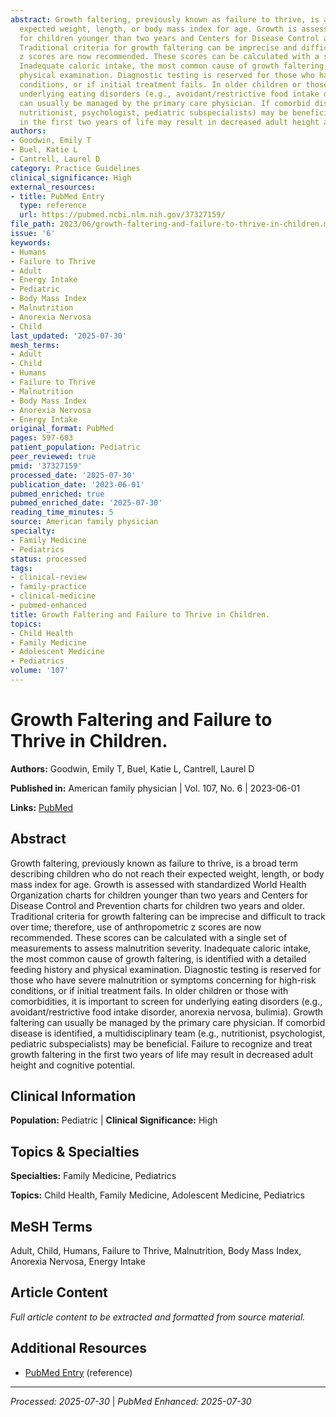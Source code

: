 ```yaml
---
abstract: Growth faltering, previously known as failure to thrive, is a broad term describing children who do not reach their
  expected weight, length, or body mass index for age. Growth is assessed with standardized World Health Organization charts
  for children younger than two years and Centers for Disease Control and Prevention charts for children two years and older.
  Traditional criteria for growth faltering can be imprecise and difficult to track over time; therefore, use of anthropometric
  z scores are now recommended. These scores can be calculated with a single set of measurements to assess malnutrition severity.
  Inadequate caloric intake, the most common cause of growth faltering, is identified with a detailed feeding history and
  physical examination. Diagnostic testing is reserved for those who have severe malnutrition or symptoms concerning for high-risk
  conditions, or if initial treatment fails. In older children or those with comorbidities, it is important to screen for
  underlying eating disorders (e.g., avoidant/restrictive food intake disorder, anorexia nervosa, bulimia). Growth faltering
  can usually be managed by the primary care physician. If comorbid disease is identified, a multidisciplinary team (e.g.,
  nutritionist, psychologist, pediatric subspecialists) may be beneficial. Failure to recognize and treat growth faltering
  in the first two years of life may result in decreased adult height and cognitive potential.
authors:
- Goodwin, Emily T
- Buel, Katie L
- Cantrell, Laurel D
category: Practice Guidelines
clinical_significance: High
external_resources:
- title: PubMed Entry
  type: reference
  url: https://pubmed.ncbi.nlm.nih.gov/37327159/
file_path: 2023/06/growth-faltering-and-failure-to-thrive-in-children.md
issue: '6'
keywords:
- Humans
- Failure to Thrive
- Adult
- Energy Intake
- Pediatric
- Body Mass Index
- Malnutrition
- Anorexia Nervosa
- Child
last_updated: '2025-07-30'
mesh_terms:
- Adult
- Child
- Humans
- Failure to Thrive
- Malnutrition
- Body Mass Index
- Anorexia Nervosa
- Energy Intake
original_format: PubMed
pages: 597-603
patient_population: Pediatric
peer_reviewed: true
pmid: '37327159'
processed_date: '2025-07-30'
publication_date: '2023-06-01'
pubmed_enriched: true
pubmed_enriched_date: '2025-07-30'
reading_time_minutes: 5
source: American family physician
specialty:
- Family Medicine
- Pediatrics
status: processed
tags:
- clinical-review
- family-practice
- clinical-medicine
- pubmed-enhanced
title: Growth Faltering and Failure to Thrive in Children.
topics:
- Child Health
- Family Medicine
- Adolescent Medicine
- Pediatrics
volume: '107'
---
```


# Growth Faltering and Failure to Thrive in Children.

**Authors:** Goodwin, Emily T, Buel, Katie L, Cantrell, Laurel D

**Published in:** American family physician | Vol. 107, No. 6 | 2023-06-01

**Links:** [PubMed](https://pubmed.ncbi.nlm.nih.gov/37327159/)

## Abstract

Growth faltering, previously known as failure to thrive, is a broad term describing children who do not reach their expected weight, length, or body mass index for age. Growth is assessed with standardized World Health Organization charts for children younger than two years and Centers for Disease Control and Prevention charts for children two years and older. Traditional criteria for growth faltering can be imprecise and difficult to track over time; therefore, use of anthropometric z scores are now recommended. These scores can be calculated with a single set of measurements to assess malnutrition severity. Inadequate caloric intake, the most common cause of growth faltering, is identified with a detailed feeding history and physical examination. Diagnostic testing is reserved for those who have severe malnutrition or symptoms concerning for high-risk conditions, or if initial treatment fails. In older children or those with comorbidities, it is important to screen for underlying eating disorders (e.g., avoidant/restrictive food intake disorder, anorexia nervosa, bulimia). Growth faltering can usually be managed by the primary care physician. If comorbid disease is identified, a multidisciplinary team (e.g., nutritionist, psychologist, pediatric subspecialists) may be beneficial. Failure to recognize and treat growth faltering in the first two years of life may result in decreased adult height and cognitive potential.

## Clinical Information

**Population:** Pediatric | **Clinical Significance:** High

## Topics & Specialties

**Specialties:** Family Medicine, Pediatrics

**Topics:** Child Health, Family Medicine, Adolescent Medicine, Pediatrics

## MeSH Terms

Adult, Child, Humans, Failure to Thrive, Malnutrition, Body Mass Index, Anorexia Nervosa, Energy Intake

## Article Content

*Full article content to be extracted and formatted from source material.*

## Additional Resources

- [PubMed Entry](https://pubmed.ncbi.nlm.nih.gov/37327159/) (reference)

---

*Processed: 2025-07-30* | *PubMed Enhanced: 2025-07-30*
